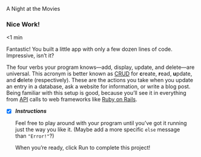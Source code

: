 A Night at the Movies

### Nice Work!

<1 min

Fantastic! You built a little app with only a few dozen lines of code. Impressive, isn’t it?

The four verbs your program knows—add, display, update, and delete—are universal. This acronym is better known as [CRUD](http://en.wikipedia.org/wiki/Create,_read,_update_and_delete) for **c**reate, **r**ead, **u**pdate, and **d**elete (respectively). These are the actions you take when you update an entry in a database, ask a website for information, or write a blog post. Being familiar with this setup is good, because you’ll see it in everything from [API](http://en.wikipedia.org/wiki/Application_programming_interface) calls to web frameworks like [Ruby on Rails](https://www.codecademy.com/resources/docs/ruby/ruby-on-rails).

- [x] ***Instructions***

	Feel free to play around with your program until you’ve got it running just the way you like it. (Maybe add a more specific `else` message than `"Error!"`?)

	When you’re ready, click Run to complete this project!